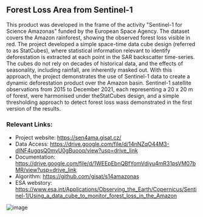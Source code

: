 ## Forest Loss Area from Sentinel-1 

This product was developed in the frame of the activity "Sentinel-1 for Science Amazonas" funded by the European Space Agency. The dataset covers the Amazon rainforest, showing the observed forest loss visible in red.
The project developed a simple space-time data cube design (referred to as StatCubes), where statistical information relevant to identify deforestation is extracted at each point in the SAR backscatter time-series. The cubes do not rely on decades of historical data, and the effects of seasonality, including rainfall, are inherently masked out. With this approach, the project demonstrates the use of Sentinel-1 data to create a dynamic deforestation product over the Amazon basin. Sentinel-1 satellite observations from 2015 to December 2021, each representing a 20 x 20 m of forest, were harmonised under theStatCubes design, and a simple thresholding approach to detect forest loss wass demonstrated in the first version of the results. 


### Relevant Links:
* Project website: https://sen4ama.gisat.cz/
* Data Access: https://drive.google.com/file/d/14nNZqO44M3-dINF4ugqsQ0mvU0gBuooq/view?usp=drive_link
* Documentation: https://drive.google.com/file/d/1WEEpEbnQBfYomVdiyu4mR31psVM07bMR/view?usp=drive_link
* Algorithm: https://github.com/gisat/s14amazonas
* ESA webstory: https://www.esa.int/Applications/Observing_the_Earth/Copernicus/Sentinel-1/Using_a_data_cube_to_monitor_forest_loss_in_the_Amazon

![image](https://github.com/eurodatacube/eodash/assets/35488732/fef63b14-740e-4ce6-88c2-f0612e5d4444)
